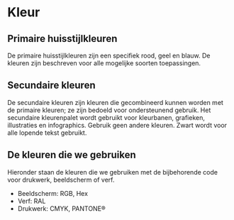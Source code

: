 # Kleur

## Primaire huisstijlkleuren

De primaire huisstijlkleuren zijn een specifiek rood, geel en blauw. De kleuren zijn beschreven voor alle mogelijke soorten toepassingen.

## Secundaire kleuren

De secundaire kleuren zijn kleuren die gecombineerd kunnen worden met de primaire kleuren; ze zijn bedoeld voor ondersteunend gebruik. Het secundaire kleurenpalet wordt gebruikt voor kleurbanen, grafieken, illustraties en infographics. Gebruik geen andere kleuren. Zwart wordt voor alle lopende tekst gebruikt.

## De kleuren die we gebruiken

Hieronder staan de kleuren die we gebruiken met de bijbehorende code voor drukwerk, beeldscherm of verf.

- Beeldscherm: RGB, Hex
- Verf: RAL
- Drukwerk: CMYK, PANTONE®
